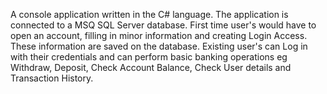 A console application written in the C# language. The application is connected to a MSQ SQL Server database.
First time user's would have to open an account, filling in minor information and creating Login Access. These information are saved on the database. Existing user's can Log in with their credentials and can perform basic banking operations eg Withdraw, Deposit, Check Account Balance, Check User details and Transaction History.
